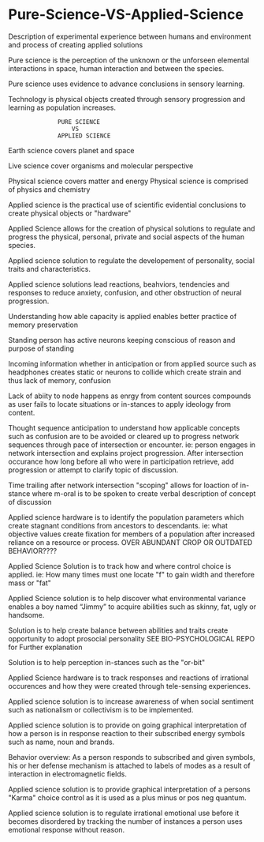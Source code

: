 # Pure-Science-VS-Applied-Science
Description of experimental experience between humans and environment and process of creating applied solutions

Pure science is the perception of the unknown or the unforseen elemental interactions in space, human interaction and between the species.

Pure science uses evidence to advance conclusions in sensory learning.

Technology is physical objects created through sensory progression and learning as population increases.

                  PURE SCIENCE
                      VS
                  APPLIED SCIENCE
                 
Earth science covers planet and space

Live science cover organisms and molecular perspective

Physical science covers matter and energy
        Physical science is comprised of physics and chemistry
        


Applied science is the practical use of scientific evidential conclusions to create physical objects or "hardware" 

Applied Science allows for the creation of physical solutions to regulate and progress the physical, personal, private and social aspects of the human species. 

Applied science solution to regulate the developement of personality, social traits and characteristics.

Applied science solutions lead reactions, beahviors, tendencies and responses to reduce anxiety, confusion, and other obstruction of neural progression.

Understanding how able capacity is applied enables better practice of memory preservation

Standing person has active neurons keeping conscious of reason and purpose of standing

Incoming information whether in anticipation or from applied source such as headphones creates static or neurons to collide which create strain and thus lack of memory, confusion 

Lack of abiity to node happens as enrgy from content sources compounds as user fails to locate situations or in-stances to apply ideology from content.

Thought sequence anticipation to understand how applicable concepts such as confusion are to be avoided or cleared up to progress network sequences through pace of intersection or encounter.
ie: person engages in network intersection and explains project progression. After intersection occurance how long before all who were in participation retrieve, add progression or attempt to clarify topic of discussion. 

Time trailing after network intersection "scoping" allows for loaction of in-stance where m-oral is to be spoken to create verbal description of concept of discussion

Applied science hardware is to identify the population parameters which create stagnant conditions from ancestors to descendants.
    ie: what objective values create fixation for members of a population after increased reliance on a resource or process.
                OVER ABUNDANT CROP OR OUTDATED BEHAVIOR????
                
Applied Science Solution is to track how and where control choice is applied.
     ie: How many times must one locate "f" to gain width and therefore mass or "fat"
     
Applied Science solution is to help discover what environmental variance enables a boy named “Jimmy” to acquire abilities such as skinny, fat, ugly or handsome.                

Solution is to help create balance between abilities and traits create opportunity to adopt prosocial personality
      SEE BIO-PSYCHOLOGICAL REPO for Further explanation

Solution is to help perception in-stances such as the "or-bit"

Applied Science hardware is to track responses and reactions of irrational occurences and how they were created through tele-sensing experiences.

Applied science solution is to increase awareness of when social sentiment such as nationalism or collectivism is to be implemented.

Applied science solution is to provide on going graphical interpretation of how a person is in response reaction to their subscribed energy symbols such as name, noun and brands.

Behavior overview: As a person responds to subscribed and given symbols, his or her defense mechanism is attached to labels of modes as a result of interaction in electromagnetic fields. 

Applied science solution is to provide graphical interpretation of a persons "Karma" choice control as it is used as a plus minus or pos neg quantum.

Applied science solution is to regulate irrational emotional use before it becomes disordered by tracking the number of instances a person uses emotional response without reason.

